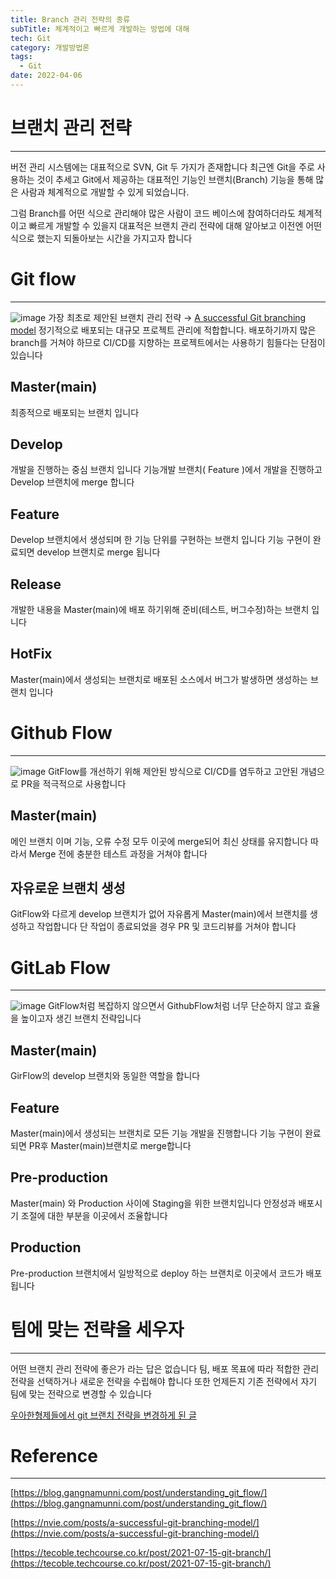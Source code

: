 ```yaml
---
title: Branch 관리 전략의 종류
subTitle: 체계적이고 빠르게 개발하는 방법에 대해
tech: Git
category: 개발방법론
tags:
  - Git
date: 2022-04-06
---
```


# 브랜치 관리 전략

---

버전 관리 시스템에는 대표적으로 SVN, Git 두 가지가 존재합니다
최근엔 Git을 주로 사용하는 것이 추세고 Git에서 제공하는 대표적인 기능인 브랜치(Branch) 기능을 통해
많은 사람과 체계적으로 개발할 수 있게 되었습니다.

그럼 Branch를 어떤 식으로 관리해야 많은 사람이 코드 베이스에 참여하더라도
체계적이고 빠르게 개발할 수 있을지
대표적은 브랜치 관리 전략에 대해 알아보고 이전엔 어떤 식으로 했는지 되돌아보는 시간을 가지고자 합니다

# Git flow

---

![image](https://user-images.githubusercontent.com/55491354/207642801-942fab1d-7519-468e-8671-b605c5df6589.png)
가장 최초로 제안된 브랜치 관리 전략 → [A successful Git branching model](https://nvie.com/posts/a-successful-git-branching-model/)
정기적으로 배포되는 대규모 프로젝트 관리에 적합합니다.
배포하기까지 많은 branch를 거쳐야 하므로 CI/CD를 지향하는 프로젝트에서는 사용하기 힘들다는 단점이 있습니다

## Master(main)

최종적으로 배포되는 브랜치 입니다

## Develop

개발을 진행하는 중심 브랜치 입니다
기능개발 브랜치( Feature )에서 개발을 진행하고 Develop 브랜치에 merge 합니다

## Feature

Develop 브랜치에서 생성되며 한 기능 단위를 구현하는 브랜치 입니다
기능 구현이 완료되면 develop 브랜치로 merge 됩니다

## Release

개발한 내용을 Master(main)에 배포 하기위해 준비(테스트, 버그수정)하는 브랜치 입니다

## HotFix

Master(main)에서 생성되는 브랜치로 배포된 소스에서 버그가 발생하면 생성하는 브랜치 입니다

# Github Flow

---

![image](https://user-images.githubusercontent.com/55491354/207642829-10f1d5b9-0e40-45ec-a68c-e54414fbdc79.png)
GitFlow를 개선하기 위해 제안된 방식으로
CI/CD를 염두하고 고안된 개념으로 PR을 적극적으로 사용합니다

## Master(main)

메인 브랜치 이며 기능, 오류 수정 모두 이곳에 merge되어 최신 상태를 유지합니다
따라서 Merge 전에 충분한 테스트 과정을 거쳐야 합니다

## 자유로운 브랜치 생성

GitFlow와 다르게 develop 브랜치가 없어 자유롭게 Master(main)에서 브랜치를 생성하고 작업합니다
단 작업이 종료되었을 경우 PR 및 코드리뷰를 거쳐야 합니다

# GitLab Flow

---

![image](https://user-images.githubusercontent.com/55491354/207642854-0a963674-119d-49b0-9b63-66ab5ab2f150.png)
GitFlow처럼 복잡하지 않으면서 GithubFlow처럼 너무 단순하지 않고 효율을 높이고자 생긴 브랜치 전략입니다

## Master(main)

GirFlow의 develop 브랜치와 동일한 역할을 합니다

## Feature

Master(main)에서 생성되는 브랜치로
모든 기능 개발을 진행합니다
기능 구현이 완료되면 PR후 Master(main)브랜치로 merge합니다

## Pre-production

Master(main) 와 Production 사이에 Staging을 위한 브랜치입니다
안정성과 배포시기 조절에 대한 부분을 이곳에서 조율합니다

## Production

Pre-production 브랜치에서 일방적으로 deploy 하는 브랜치로
이곳에서 코드가 배포됩니다

# 팀에 맞는 전략을 세우자

---

어떤 브랜치 관리 전략에 좋은가 라는 답은 없습니다
팀, 배포 목표에 따라 적합한 관리 전략을 선택하거나 새로운 전략을 수립해야 합니다
또한 언제든지 기존 전략에서 자기 팀에 맞는 전략으로 변경할 수 있습니다

[우아한형제들에서 git 브랜치 전략을 변경하게 된 글](https://woowabros.github.io/experience/2017/10/30/baemin-mobile-git-branch-strategy.html)

# Reference

---

[https://blog.gangnamunni.com/post/understanding_git_flow/](https://blog.gangnamunni.com/post/understanding_git_flow/)

[https://nvie.com/posts/a-successful-git-branching-model/](https://nvie.com/posts/a-successful-git-branching-model/)

[https://tecoble.techcourse.co.kr/post/2021-07-15-git-branch/](https://tecoble.techcourse.co.kr/post/2021-07-15-git-branch/)
